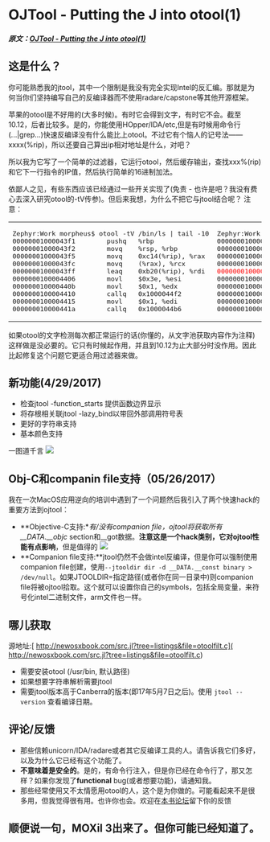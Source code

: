 # OJTool - Putting the J into otool(1)
##### 原文：[OJTool - Putting the J into otool(1)](http:/www.newosxbook.com/tools/ojtool.html)
## 这是什么？
你可能熟悉我的jtool，其中一个限制是我没有完全实现Intel的反汇编。那就是为何当你们坚持编写自己的反编译器而不使用radare/capstone等其他开源框架。

苹果的otool是不好用的(大多时候)。有时它会得到文字，有时它不会。截至10.12，后者比较多。是的，你能使用HOpper/IDA/etc,但是有时候用命令行(...|grep...)快速反编译没有什么能比上otool。不过它有个恼人的记号法——xxxx(%rip)，所以还要自己算出ip相对地址是什么，对吧？

所以我为它写了一个简单的过滤器，它运行otool，然后缓存输出，查找xxx%(rip)和它下一行指令的IP值，然后执行简单的16进制加法。

依鄙人之见，有些东西应该已经通过一些开关实现了(免责 - 也许是吧？我没有费心去深入研究otool的-tV传参)。但后来我想，为什么不把它与jtool结合呢？
注意：

<table>
<tr>
<td>
<pre>
Zephyr:Work morpheus$ otool -tV /bin/ls | tail -10
00000001000043f1        pushq   %rbp
00000001000043f2        movq    %rsp, %rbp
00000001000043f5        movq    0xc14(%rip), %rax
00000001000043fc        movq    (%rax), %rcx
00000001000043ff        leaq    0xb20(%rip), %rdi
0000000100004406        movl    $0x3e, %esi
000000010000440b        movl    $0x1, %edx
0000000100004410        callq   0x1000044f2
0000000100004415        movl    $0x1, %edi
000000010000441a        callq   0x1000044b6
</pre>
</td>
<td>
<pre>
Zephyr:Work morpheus$ ./otoolfilt /bin/ls | tail -10
00000001000043f1        pushq   %rbp
00000001000043f2        movq    %rsp, %rbp
00000001000043f5        movq    0x100005010, %rax
00000001000043fc        movq    (%rax), %rcx
<span style="color: red">00000001000043ff        leaq    0x100004f26, %rdi ;  usage: ls [-ABCFGHLOPRSTUWabcdefghiklmnopqrstuwx1] [file ...]\r;</span>
0000000100004406        movl    $0x3e, %esi
000000010000440b        movl    $0x1, %edx
0000000100004410        callq   0x1000044f2
0000000100004415        movl    $0x1, %edi
000000010000441a        callq   0x1000044b6
</pre>
</tr>
</table>

如果otool的文字检测每次都正常运行的话(你懂的，从文字池获取内容作为注释)这样做是没必要的。它只有时候起作用，并且到10.12为止大部分时没作用。因此比起修复这个问题它更适合用过滤器来做。

## 新功能(4/29/2017)

- 检查jtool -function_starts 提供函数边界显示
- 将存根相关联jtool -lazy_bind以带回外部调用符号表
- 更好的字符串支持
- 基本颜色支持

一图道千言
![](http://newosxbook.com/tools/ojtool417.png)

## Obj-C和companin file支持（05/26/2017）
我在一次MacOS应用逆向的培训中遇到了一个问题然后我引入了两个快速hack的重要方法到ojtool：

- **Objective-C支持:**有/没有companion file，ojtool将获取所有__DATA.__objc* section和__got数据。**注意这是一个hack类别，它对ojtool性能有点影响**，但是值得的
![](http://newosxbook.com/tools/otoolsux.png)
- **Companion file支持:**jtool仍然不会做intel反编译，但是你可以强制使用companion file创建，使用```--jtooldir dir -d __DATA.__const binary > /dev/null```。如果JTOOLDIR=指定路径(或者你在同一目录中)则companion file将被ojtool拾取。这个就可以设置你自己的symbols，包括全局变量，来符号化intel二进制文件，arm文件也一样。

## 哪儿获取
源地址:[ http://newosxbook.com/src.jl?tree=listings&file=otoolfilt.c]( http://newosxbook.com/src.jl?tree=listings&file=otoolfilt.c)

- 需要安装otool (/usr/bin, 默认路径)
- 如果想要字符串解析需要jtool
- 需要jtool版本高于Canberra的版本(即17年5月7日之后)。使用 ```jtool --version``` 查看编译日期。

## 评论/反馈

- 那些信赖unicorn/IDA/radare或者其它反编译工具的人。请告诉我它们多好，以及为什么它已经有这个功能了。
- **不意味着是安全的**。是的，有命令行注入，但是你已经在命令行了，那又怎样？如果你发现了**functional** bug(或者想要功能)，请通知我。
- 那些经常使用又不太情愿用otool的人，这个是为你做的。可能看起来不是很多用，但我觉得很有用。也许你也会。欢迎在[本书论坛](http://newosxbook.com/forum)留下你的反馈

## 顺便说一句，MOXiI 3出来了。但你可能已经知道了。